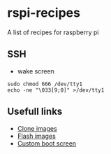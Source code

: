 # rspi-recipes
A list of recipes for raspberry pi

## SSH
* wake screen 
````
sudo chmod 666 /dev/tty1
echo -ne "\033[9;0]" >/dev/tty1
````
## Usefull links 

* [Clone images](https://computers.tutsplus.com/articles/how-to-clone-raspberry-pi-sd-cards-using-the-command-line-in-os-x--mac-59911)
* [Flash images](https://github.com/hypriot/flash)
* [Custom boot screen](http://blog.fraggod.net/2015/11/28/raspberry-pi-early-boot-splash-logo-screen.html)
